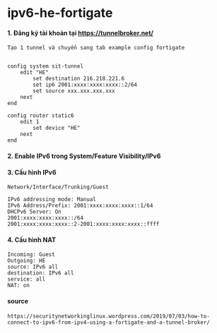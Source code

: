 # ipv6-he-fortigate

#### 1. Đăng ký tài khoản tại https://tunnelbroker.net/
```
Tạo 1 tunnel và chuyển sang tab example config fortigate


config system sit-tunnel
    edit "HE"
        set destination 216.218.221.6
        set ip6 2001:xxxx:xxxx:xxxx::2/64
        set source xxx.xxx.xxx.xxx
    next
end

config router static6
    edit 1
        set device "HE"
    next
end
```
#### 2. Enable IPv6 trong System/Feature Visibility/IPv6
#### 3. Cấu hình IPv6
```
Network/Interface/Trunking/Guest

IPv6 addressing mode: Manual
IPv6 Address/Prefix: 2001:xxxx:xxxx:xxxx::1/64
DHCPv6 Server: On
2001:xxxx:xxxx:xxxx::/64
2001:xxxx:xxxx:xxxx::2-2001:xxxx:xxxx:xxxx::ffff
```
#### 4. Cấu hình NAT
```
Incoming: Guest
Outgoing: HE
source: IPv6 all
destination: IPv6 all
service: all
NAT: on
```
#### source
```
https://securitynetworkinglinux.wordpress.com/2019/07/03/how-to-connect-to-ipv6-from-ipv4-using-a-fortigate-and-a-tunnel-broker/
```
